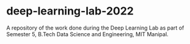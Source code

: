 # deep-learning-lab-2022
A repository of the work done during the Deep Learning Lab as part of Semester 5, B.Tech Data Science and Engineering, MIT Manipal.
